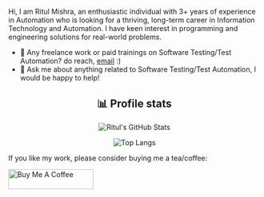 Hi, I am Ritul Mishra, an enthusiastic individual with 3+ years of experience in Automation who is looking for a thriving, long-term career in Information Technology and Automation. I have keen interest in programming and engineering solutions for real-world problems.


- 💼 Any freelance work or paid trainings on Software Testing/Test Automation? do reach, [email](mailto:ritulmishrampvm@gmail.com) :)
- 💬 Ask me about anything related to Software Testing/Test Automation, I would be happy to help!


<div align="center">
  <h2>📊 Profile stats</h2>

![Ritul's GitHub Stats](https://github-readme-stats.vercel.app/api?username=iRitul&show_icons=true&theme=radical)
  
![Top Langs](https://github-readme-stats.vercel.app/api/top-langs/?username=iRitul&hide=scss,css,html&theme=dark&layout=compact)

</div>

If you like my work, please consider buying me a tea/coffee:

<a href="https://www.buymeacoffee.com/ritulmishra" target="_blank" rel="noreferrer nofollow">
<img src="https://cdn.buymeacoffee.com/buttons/default-red.png" alt="Buy Me A Coffee" height="40" width="170" >
</a>

